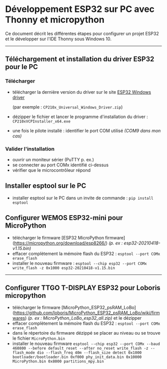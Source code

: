 # Développement ESP32 sur PC avec Thonny et micropython
Ce document décrit les différentes étapes pour configurer un projet ESP32 
et le développer sur l'IDE Thonny sous Windows 10. 

---

## Téléchargement et installation du driver ESP32 pour le PC
### Télécharger 
- télécharger la dernière version du driver sur le site
[ESP32 Windows driver](https://www.silabs.com/documents/public/software/CP210x_Universal_Windows_Driver.zip) 

  (par exemple : `CP210x_Universal_Windows_Driver.zip`)

- dézipper le fichier et lancer le programme d'installation du driver : `CP210xVCPInstaller_x64.exe`
- une fois le pilote installé : identifier le port COM utilisé *(COM9 dans mon cas)*
### Valider l'installation
- ouvrir un moniteur sérier (PuTTY p. ex.)
- se connecter au port COMx identifié ci-dessus
- vérifier que le microcontrôleur répond

## Installer esptool sur le PC
- installer esptool sur le PC dans un invite de commande : `pip install esptool`

## Configurer WEMOS ESP32-mini pour MicroPython

- télécharger le firmware [ESP32 MicroPython firmware] (https://micropython.org/download/esp8266/) 
  *(p. ex : esp32-20210418-v1.15.bin)*
- effacer complètement la mémoire flash du ESP32 : 
		`esptool --port COMx erase_flash` 
- installer le nouveau firmware : 
		`esptool --chip esp32 --port COMx write_flash -z 0x1000 esp32-20210418-v1.15.bin`

---
## Configurer TTGO T-DISPLAY ESP32 pour Loboris micropython
- télécharger le firmware [MicroPython_ESP32_psRAM_LoBo] (https://github.com/loboris/MicroPython_ESP32_psRAM_LoBo/wiki/firmwares) *(p. ex : MicroPython_LoBo_esp32_all.zip)* et le dézipper
- effacer complètement la mémoire flash du ESP32 : 
		`esptool --port COMx erase_flash` 
- dans le répertoire du firmware dézippé se placer au niveau ou se trouve le fichier `MicroPython.bin`
- installer le nouveau firmware
		`esptool --chip esp32 --port COMx --baud 460800 --before default_reset --after no_reset write_flash -z --flash_mode dio --flash_freq 40m --flash_size detect 0x1000 bootloader/bootloader.bin 0xf000 phy_init_data.bin 0x10000 MicroPython.bin 0x8000 partitions_mpy.bin`








